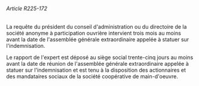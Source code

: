 ###### Article R225-172

La requête du président du conseil d'administration ou du directoire de la société anonyme à participation ouvrière intervient trois mois au moins avant la date de l'assemblée générale extraordinaire appelée à statuer sur l'indemnisation.

Le rapport de l'expert est déposé au siège social trente-cinq jours au moins avant la date de réunion de l'assemblée générale extraordinaire appelée à statuer sur l'indemnisation et est tenu à la disposition des actionnaires et des mandataires sociaux de la société coopérative de main-d'oeuvre.

